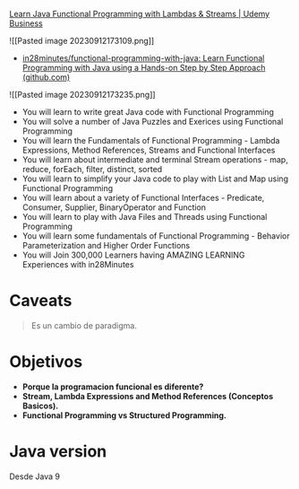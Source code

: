 [Learn Java Functional Programming with Lambdas & Streams | Udemy Business](https://perficient.udemy.com/course/functional-programming-with-java/)

![[Pasted image 20230912173109.png]]

* [in28minutes/functional-programming-with-java: Learn Functional Programming with Java using a Hands-on Step by Step Approach (github.com)](https://github.com/in28minutes/functional-programming-with-java)

![[Pasted image 20230912173235.png]]

- You will learn to write great Java code with Functional Programming
- You will solve a number of Java Puzzles and Exerices using Functional Programming
- You will learn the Fundamentals of Functional Programming - Lambda Expressions, Method References, Streams and Functional Interfaces
- You will learn about intermediate and terminal Stream operations - map, reduce, forEach, filter, distinct, sorted
- You will learn to simplify your Java code to play with List and Map using Functional Programming
- You will learn about a variety of Functional Interfaces - Predicate, Consumer, Supplier, BinaryOperator and Function
- You will learn to play with Java Files and Threads using Functional Programming
- You will learn some fundamentals of Functional Programming - Behavior Parameterization and Higher Order Functions
- You will Join 300,000 Learners having AMAZING LEARNING Experiences with in28Minutes

# Caveats

> Es un cambio de paradigma.

# Objetivos

* **Porque la programacion funcional es diferente?**
* **Stream, Lambda Expressions and Method References (Conceptos Basicos).**
* **Functional Programming vs Structured Programming.**

# Java version

Desde Java 9



